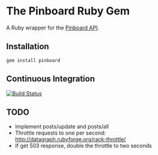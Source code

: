 The Pinboard Ruby Gem
=====================
A Ruby wrapper for the [Pinboard API](http://pinboard.in/api/).

Installation
------------
    gem install pinboard

Continuous Integration
----------------------
[![Build Status](https://secure.travis-ci.org/ryw/pinboard.png)](http://travis-ci.org/ryw/pinboard)

TODO
----

* Implement posts/update and posts/all
* Throttle requests to one per second:
  http://datagraph.rubyforge.org/rack-throttle/
* If get 503 response, double the throttle to two seconds
